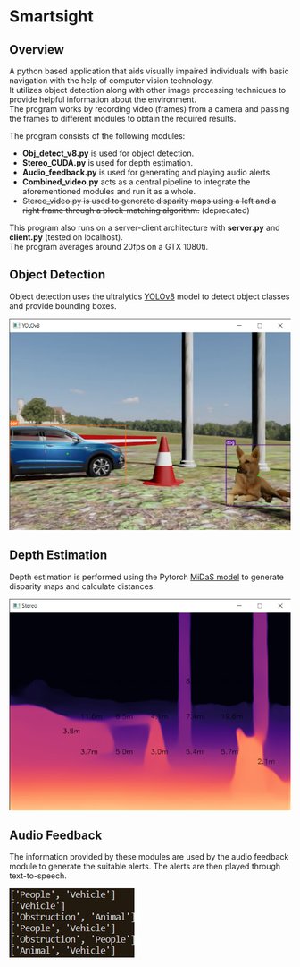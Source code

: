 # Smartsight

## Overview
A python based application that aids visually impaired individuals with basic navigation with the help of computer vision technology.  
It utilizes object detection along with other image processing techniques to provide helpful information about the environment.  
The program works by recording video (frames) from a camera and passing the frames to different modules to obtain the required results.  


The program consists of the following modules:  
- **Obj_detect_v8.py** is used for object detection.  
- **Stereo_CUDA.py** is used for depth estimation.  
- **Audio_feedback.py** is used for generating and playing audio alerts.  
- **Combined_video.py** acts as a central pipeline to integrate the aforementioned modules and run it as a whole.  
- ~~Stereo_video.py is used to generate disparity maps using a left and a right frame through a block-matching algorithm.~~ (deprecated)


This program also runs on a server-client architecture with **server.py** and **client.py** (tested on localhost).  
The program averages around 20fps on a GTX 1080ti.


## Object Detection
Object detection uses the ultralytics [YOLOv8](https://github.com/ultralytics/ultralytics) model to detect object classes and provide bounding boxes.


![YOLOv8 Object Detection](overview_img/YOLOv8Img.png)

## Depth Estimation
Depth estimation is performed using the Pytorch [MiDaS model](https://pytorch.org/hub/intelisl_midas_v2/) to generate disparity maps and calculate distances.


![MiDaS Depth Estimation](overview_img/StereoMidasImg.png)

## Audio Feedback
The information provided by these modules are used by the audio feedback module to generate the suitable alerts. The alerts are then played through text-to-speech.


![Generated alerts](overview_img/AudioFeedbackImg.png)
